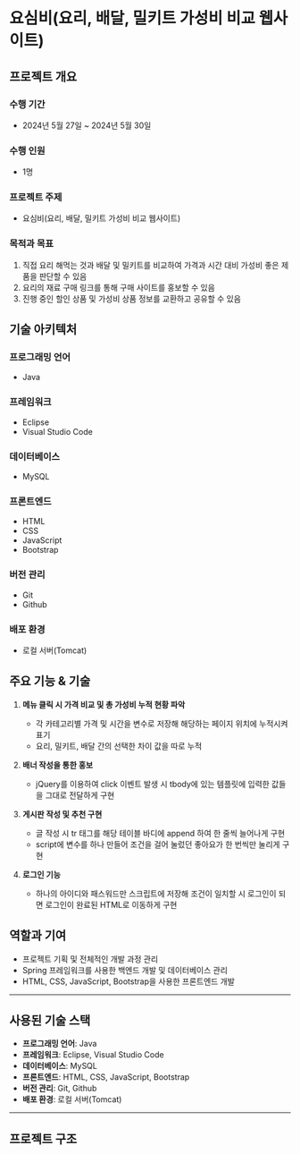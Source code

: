 # 요심비(요리, 배달, 밀키트 가성비 비교 웹사이트)

## 프로젝트 개요

### 수행 기간
- 2024년 5월 27일 ~ 2024년 5월 30일

### 수행 인원
- 1명

### 프로젝트 주제
- 요심비(요리, 배달, 밀키트 가성비 비교 웹사이트)

### 목적과 목표
1. 직접 요리 해먹는 것과 배달 및 밀키트를 비교하여 가격과 시간 대비 가성비 좋은 제품을 판단할 수 있음
2. 요리의 재료 구매 링크를 통해 구매 사이트를 홍보할 수 있음
3. 진행 중인 할인 상품 및 가성비 상품 정보를 교환하고 공유할 수 있음

## 기술 아키텍처

### 프로그래밍 언어
- Java

### 프레임워크
- Eclipse
- Visual Studio Code

### 데이터베이스
- MySQL

### 프론트엔드
- HTML
- CSS
- JavaScript
- Bootstrap

### 버전 관리
- Git
- Github

### 배포 환경
- 로컬 서버(Tomcat)

## 주요 기능 & 기술

1. **메뉴 클릭 시 가격 비교 및 총 가성비 누적 현황 파악**
    - 각 카테고리별 가격 및 시간을 변수로 저장해 해당하는 페이지 위치에 누적시켜 표기
    - 요리, 밀키트, 배달 간의 선택한 차이 값을 따로 누적

2. **배너 작성을 통한 홍보**
    - jQuery를 이용하여 click 이벤트 발생 시 tbody에 있는 템플릿에 입력한 값들을 그대로 전달하게 구현

3. **게시판 작성 및 추천 구현**
    - 글 작성 시 tr 태그를 해당 테이블 바디에 append 하여 한 줄씩 늘어나게 구현
    - script에 변수를 하나 만들어 조건을 걸어 눌렀던 좋아요가 한 번씩만 눌리게 구현

4. **로그인 기능**
    - 하나의 아이디와 패스워드만 스크립트에 저장해 조건이 일치할 시 로그인이 되면 로그인이 완료된 HTML로 이동하게 구현

## 역할과 기여

- 프로젝트 기획 및 전체적인 개발 과정 관리
- Spring 프레임워크를 사용한 백엔드 개발 및 데이터베이스 관리
- HTML, CSS, JavaScript, Bootstrap을 사용한 프론트엔드 개발

---

## 사용된 기술 스택

- **프로그래밍 언어**: Java
- **프레임워크**: Eclipse, Visual Studio Code
- **데이터베이스**: MySQL
- **프론트엔드**: HTML, CSS, JavaScript, Bootstrap
- **버전 관리**: Git, Github
- **배포 환경**: 로컬 서버(Tomcat)

---

## 프로젝트 구조
